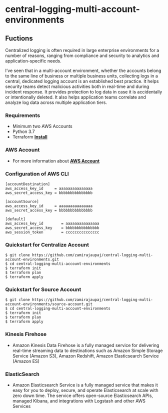 # central-logging-multi-account-environments
## Fuctions
Centralized logging is often required in large enterprise environments for a number of reasons, ranging from compliance and security to analytics and application-specific needs.

I’ve seen that in a multi-account environment, whether the accounts belong to the same line of business or multiple business units, collecting logs in a central, dedicated logging account is an established best practice. It helps security teams detect malicious activities both in real-time and during incident response. It provides protection to log data in case it is accidentally or intentionally deleted. It also helps application teams correlate and analyze log data across multiple application tiers.


### Requirements  
* Minimum two AWS Accounts
* Python 3.7
* Terraform 
**[Install](https://learn.hashicorp.com/terraform/getting-started/install.html)**

### AWS Account 
* For more information about 
**[AWS Account](https://aws.amazon.com/account/)**

### Configuration of AWS CLI

```
[accountDestination]
aws_access_key_id     = aaaaaaaaaaaaaaa
aws_secret_access_key = bbbbbbbbbbbbbbb

[accountSource]
aws_access_key_id     = aaaaaaaaaaaaaaa
aws_secret_access_key = bbbbbbbbbbbbbbb

[default]
aws_access_key_id        = aaaaaaaaaaaaaaa
aws_secret_access_key    = bbbbbbbbbbbbbbb
aws_session_token        = ccccccccccccccc

```
### Quickstart for Centralize Account

```
$ git clone https://github.com/zamirajaupaj/central-logging-multi-account-environments.git
$ cd central-logging-multi-account-environments
$ terraform init
$ terraform plan
$ terraform apply 

```

### Quickstart for Source Account

```
$ git clone https://github.com/zamirajaupaj/central-logging-multi-account-environments/source-account.git
$ cd central-logging-multi-account-environments
$ terraform init
$ terraform plan
$ terraform apply 

```
### Kinesis Firehose
- Amazon Kinesis Data Firehose is a fully managed service for delivering real-time streaming data to destinations such as Amazon Simple Storage Service (Amazon S3), Amazon Redshift, Amazon Elasticsearch Service (Amazon ES)
### ElasticSearch 
- Amazon Elasticsearch Service is a fully managed service that makes it easy for you to deploy, secure, and operate Elasticsearch at scale with zero down time. The service offers open-source Elasticsearch APIs, managed Kibana, and integrations with Logstash and other AWS Services

